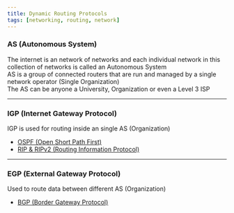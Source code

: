 ```yaml
---
title: Dynamic Routing Protocols
tags: [networking, routing, network]
---
```


### AS (Autonomous System)

The internet is an network of networks and each individual network in this collection of networks is called an Autonomous System  
AS is a group of connected routers that are run and managed by a single network operator (Single Organization)  
The AS can be anyone a University, Organization or even a Level 3 ISP

---

### IGP (Internet Gateway Protocol)

IGP is used for routing inside an single AS (Organization)

* [OSPF (Open Short Path First)](Routing%20Protocols/OSPF%20%28Open%20Short%20Path%20First%29.md)
* [RIP & RIPv2 (Routing Information Protocol)](Routing%20Protocols/RIP%20&%20RIPv2%20%28Routing%20Information%20Protocol%29.md)

---

### EGP (External Gateway Protocol)

Used to route data between different AS (Organization)

* [BGP (Border Gateway Protocol)](Routing%20Protocols/BGP%20%28Border%20Gateway%20Protocol%29.md)